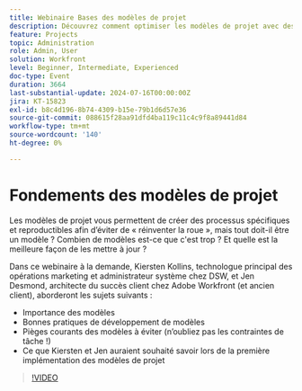 ```yaml
---
title: Webinaire Bases des modèles de projet
description: Découvrez comment optimiser les modèles de projet avec des experts dans notre webinaire à la demande. Découvrez les bonnes pratiques, les pièges à éviter et des informations pratiques de DSW et d’Adobe Workfront pour rationaliser le développement et les mises à jour des modèles.
feature: Projects
topic: Administration
role: Admin, User
solution: Workfront
level: Beginner, Intermediate, Experienced
doc-type: Event
duration: 3664
last-substantial-update: 2024-07-16T00:00:00Z
jira: KT-15823
exl-id: b8c4d196-8b74-4309-b15e-79b1d6d57e36
source-git-commit: 088615f28aa91dfd4ba119c11c4c9f8a89441d84
workflow-type: tm+mt
source-wordcount: '140'
ht-degree: 0%

---
```


# Fondements des modèles de projet

Les modèles de projet vous permettent de créer des processus spécifiques et reproductibles afin d’éviter de « réinventer la roue », mais tout doit-il être un modèle ? Combien de modèles est-ce que c&#39;est trop ? Et quelle est la meilleure façon de les mettre à jour ?

Dans ce webinaire à la demande, Kiersten Kollins, technologue principal des opérations marketing et administrateur système chez DSW, et Jen Desmond, architecte du succès client chez Adobe Workfront (et ancien client), aborderont les sujets suivants :

* Importance des modèles
* Bonnes pratiques de développement de modèles
* Pièges courants des modèles à éviter (n’oubliez pas les contraintes de tâche !)
* Ce que Kiersten et Jen auraient souhaité savoir lors de la première implémentation des modèles de projet

>[!VIDEO](https://video.tv.adobe.com/v/3431017/?learn=on)
